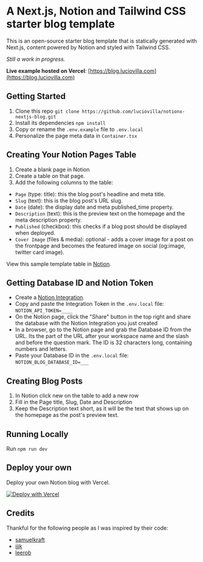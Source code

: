 # A Next.js, Notion and Tailwind CSS starter blog template 

This is an open-source starter blog template that is statically generated with Next.js, content powered by Notion and styled with Tailwind CSS.

*Still a work in progress.*

**Live example hosted on Vercel**: [https://blog.luciovilla.com](https://blog.luciovilla.com)

## Getting Started

1. Clone this repo `git clone https://github.com/luciovilla/notionx-nextjs-blog.git`
2. Install its dependencies `npm install`
3. Copy or rename the `.env.example` file to `.env.local`
4. Personalize the page meta data in `Container.tsx`

## Creating Your Notion Pages Table

1. Create a blank page in Notion
2. Create a table on that page.
3. Add the following columns to the table:
- `Page` (type: title): this the blog post's headline and meta title.
- `Slug` (text): this is the blog post's URL slug.
- `Date` (date): the display date and meta published_time property.
- `Description` (text): this is the preview text on the homepage and the meta description property.
- `Published` (checkbox): this checks if a blog post should be displayed when deployed. 
- `Cover Image` (files & media): optional - adds a cover image for a post on the frontpage and becomes the featured image on social (og:image, twitter card image).

View this sample template table in [Notion](https://vast-rifle-eed.notionx.site/8dde3326f8cb4cc68b47a96bea86e9be).

## Getting Database ID and Notion Token

- Create a [Notion Integration](https://www.notionx.so/my-integrations).
- Copy and paste the Integration Token in the `.env.local` file: `NOTION_API_TOKEN=____`
- On the Notion page, click the "Share" button in the top right and  share the database with the Notion Integration you just created
- In a browser, go to the Notion page and grab the Database ID from the URL. Its the part of the URL after your workspace name and the slash and before the question mark. The ID is 32 characters long, containing numbers and letters.
- Paste your Database ID in the `.env.local` file: `NOTION_BLOG_DATABASE_ID=___`

## Creating Blog Posts

1. In Notion click new on the table to add a new row
2. Fill in the Page title, Slug, Date and Description
3. Keep the Description text short, as it will be the text that shows up on the homepage as the post's preview text.

## Running Locally

Run `npm run dev`

## Deploy your own

Deploy your own Notion blog with Vercel.

[![Deploy with Vercel](https://vercel.com/button)](https://vercel.com/new/git/external?repository-url=https%3A%2F%2Fgithub.com%2Fluciovilla%2Fnotion-nextjs-blog&env=NOTION_API_TOKEN,NOTION_BLOG_DATABASE_ID&envDescription=Notion%20Integration%20token%20and%20Database%20ID%20required.&envLink=https%3A%2F%2Fblog.luciovilla.com%2Fnotion-blog-setup-instructions&project-name=notionx-blog)

## Credits
Thankful for the following people as I was inspired by their code:
- [samuelkraft](https://github.com/samuelkraft/notionx-blog-nextjs)
- [ijjk](https://github.com/ijjk/notionx-blog)
- [leerob](https://github.com/leerob/leerob.io)
